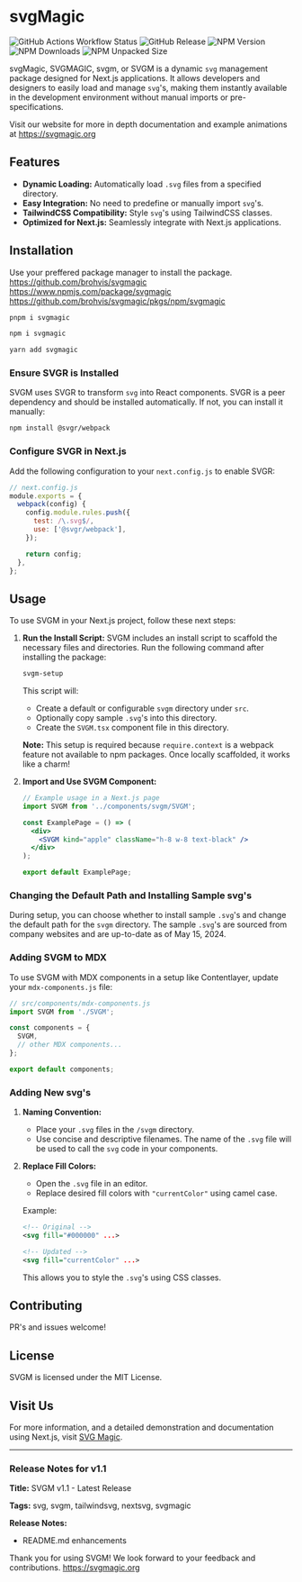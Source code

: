 
# svgMagic

![GitHub Actions Workflow Status](https://img.shields.io/github/actions/workflow/status/brohvis/svgmagic/publish.yml?style=for-the-badge)
![GitHub Release](https://img.shields.io/github/v/release/brohvis/svgmagic?style=for-the-badge&logo=GitHub&label=LATEST&color=success)
![NPM Version](https://img.shields.io/npm/v/svgmagic?style=for-the-badge&logo=npm&logoColor=white&color=success)
![NPM Downloads](https://img.shields.io/npm/dw/svgmagic?style=for-the-badge)
![NPM Unpacked Size](https://img.shields.io/npm/unpacked-size/svgmagic?style=for-the-badge)


svgMagic, SVGMAGIC, svgm, or SVGM is a dynamic `svg` management package designed for Next.js applications. It allows developers and designers to easily load and manage `svg`'s, making them instantly available in the development environment without manual imports or pre-specifications.

Visit our website for more in depth documentation and example animations at https://svgmagic.org

## Features

- **Dynamic Loading:** Automatically load `.svg` files from a specified directory.
- **Easy Integration:** No need to predefine or manually import `svg`'s.
- **TailwindCSS Compatibility:** Style `svg`'s using TailwindCSS classes.
- **Optimized for Next.js:** Seamlessly integrate with Next.js applications.

## Installation

Use your preffered package manager to install the package.
https://github.com/brohvis/svgmagic
https://www.npmjs.com/package/svgmagic
https://github.com/brohvis/svgmagic/pkgs/npm/svgmagic

```bash
pnpm i svgmagic
```

```bash
npm i svgmagic
```

```bash
yarn add svgmagic
```

### Ensure SVGR is Installed

SVGM uses SVGR to transform `svg` into React components. SVGR is a peer dependency and should be installed automatically. If not, you can install it manually:

```bash
npm install @svgr/webpack
```

### Configure SVGR in Next.js

Add the following configuration to your `next.config.js` to enable SVGR:

```javascript
// next.config.js
module.exports = {
  webpack(config) {
    config.module.rules.push({
      test: /\.svg$/,
      use: ['@svgr/webpack'],
    });

    return config;
  },
};
```

## Usage

To use SVGM in your Next.js project, follow these next steps:

1. **Run the Install Script:**
   SVGM includes an install script to scaffold the necessary files and directories. Run the following command after installing the package:

   ```bash
   svgm-setup
   ```

   This script will:
   - Create a default or configurable `svgm` directory under `src`.
   - Optionally copy sample `.svg`'s into this directory.
   - Create the `SVGM.tsx` component file in this directory.

   **Note:** This setup is required because `require.context` is a webpack feature not available to npm packages. Once locally scaffolded, it works like a charm!

2. **Import and Use SVGM Component:**

   ```jsx
   // Example usage in a Next.js page
   import SVGM from '../components/svgm/SVGM';

   const ExamplePage = () => (
     <div>
       <SVGM kind="apple" className="h-8 w-8 text-black" />
     </div>
   );

   export default ExamplePage;
   ```

### Changing the Default Path and Installing Sample svg's

During setup, you can choose whether to install sample `.svg`'s and change the default path for the `svgm` directory. The sample `.svg`'s are sourced from company websites and are up-to-date as of May 15, 2024.

### Adding SVGM to MDX

To use SVGM with MDX components in a setup like Contentlayer, update your `mdx-components.js` file:

```javascript
// src/components/mdx-components.js
import SVGM from './SVGM';

const components = {
  SVGM,
  // other MDX components...
};

export default components;
```

### Adding New svg's

1. **Naming Convention:**
   - Place your `.svg` files in the `/svgm` directory.
   - Use concise and descriptive filenames. The name of the `.svg` file will be used to call the `svg` code in your components.

2. **Replace Fill Colors:**
   - Open the `.svg` file in an editor.
   - Replace desired fill colors with `"currentColor"` using camel case.

   Example:
   ```svg
   <!-- Original -->
   <svg fill="#000000" ...>
   
   <!-- Updated -->
   <svg fill="currentColor" ...>
   ```

   This allows you to style the `.svg`'s using CSS classes.

## Contributing

PR's and issues welcome!

## License

SVGM is licensed under the MIT License.

## Visit Us

For more information, and a detailed demonstration and documentation using Next.js, visit [SVG Magic](https://svgmagic.org).

---

### Release Notes for v1.1

**Title:** SVGM v1.1 - Latest Release

**Tags:** svg, svgm, tailwindsvg, nextsvg, svgmagic

**Release Notes:**
- README.md enhancements

Thank you for using SVGM! We look forward to your feedback and contributions.
https://svgmagic.org
